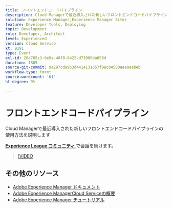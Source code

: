 ```yaml
---
title: フロントエンドコードパイプライン
description: Cloud Managerで最近導入された新しいフロントエンドコードパイプラインの使用方法を説明します
solution: Experience Manager,Experience Manager Sites
feature: Developer Tools, Deploying
topic: Development
role: Developer, Architect
level: Experienced
version: Cloud Service
kt: 9191
type: Event
exl-id: 20d765c3-6e5a-40f8-8422-d73900da858d
duration: 1805
source-git-commit: 9a297cda953d4414131657f9ac84580aea0eabeb
workflow-type: tm+mt
source-wordcount: '61'
ht-degree: 9%

---
```


# フロントエンドコードパイプライン

Cloud Managerで最近導入された新しいフロントエンドコードパイプラインの使用方法を説明します

**[Experience League コミュニティ ](https://adobe.ly/2XVcBg8)** で会話を続けます。

>[!VIDEO](https://video.tv.adobe.com/v/337886/?quality=12&learn=on&hidetitle=true)

## その他のリソース

- [Adobe Experience Manager ドキュメント ](https://experienceleague.adobe.com/docs/experience-manager-cloud-service.html)
- [Adobe Experience ManagerCloud Serviceの概要 ](https://experienceleague.adobe.com/docs/experience-manager-cloud-service/overview/home.html)
- [Adobe Experience Manager チュートリアル](https://experienceleague.adobe.com/docs/experience-manager-tutorials.html)
